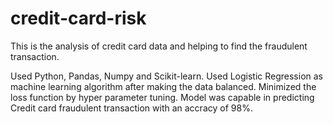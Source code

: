 # credit-card-risk
This is the analysis of credit card data and helping to find the fraudulent transaction.

Used Python, Pandas, Numpy and Scikit-learn.
Used Logistic Regression as machine learning algorithm after making
the data balanced.
Minimized the loss function by hyper parameter tuning.
Model was capable in predicting Credit card fraudulent transaction
with an accracy of 98%.
